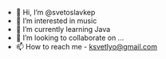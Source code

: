 - 👋 Hi, I’m @svetoslavkep
- 👀 I’m interested in music
- 🌱 I’m currently learning Java
- 💞️ I’m looking to collaborate on ...
- 📫 How to reach me - ksvetlyo@gmail.com

<!---
svetoslavkep/svetoslavkep is a ✨ special ✨ repository because its `README.md` (this file) appears on your GitHub profile.
You can click the Preview link to take a look at your changes.
--->
